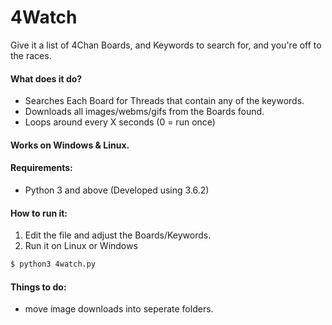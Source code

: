 # 4Watch

Give it a list of 4Chan Boards, and Keywords to search for, and you're off to the races.

#### What does it do?
  - Searches Each Board for Threads that contain any of the keywords.
  - Downloads all images/webms/gifs from the Boards found.
  - Loops around every X seconds (0 = run once)

#### Works on Windows & Linux.

#### Requirements:
- Python 3 and above (Developed using 3.6.2)

#### How to run it:
1. Edit the file and adjust the Boards/Keywords.
2. Run it on Linux or Windows
```sh
$ python3 4watch.py
```

#### Things to do:
  - move image downloads into seperate folders.